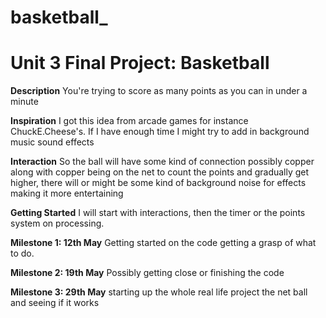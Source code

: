 # basketball_
<h1>Unit 3 Final Project: Basketball</h1>
<strong>Description</strong>
You're trying to score as many points as you can in under a minute
<p/>
<strong>Inspiration</strong>
I got this idea from arcade games for instance ChuckE.Cheese's. If I have enough time I might try to add in background music sound effects

<strong>Interaction</strong>
So the ball will have some kind of connection possibly copper along with copper being on the net to count the points and gradually get higher, there will or might be some kind of background noise for effects making it more entertaining

<strong>Getting Started</strong>
I will start with interactions, then the timer or the points system on processing. 
<div>

<strong> Milestone 1: 12th May</strong>
Getting started on the code getting a grasp of what to do. 

<strong> Milestone 2: 19th May</strong>
Possibly getting close or finishing the code

<strong> Milestone 3: 29th May</strong>
starting up the whole real life project the net ball and seeing if it works
